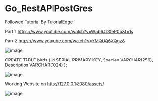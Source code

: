 # Go_RestAPIPostGres
Followed Tutorial By TutorialEdge

Part 1
https://www.youtube.com/watch?v=W5b64DXeP0o&t=1s

Part 2
https://www.youtube.com/watch?v=YMQUQ6XQgz8

![image](https://user-images.githubusercontent.com/62270254/114478854-37b2d580-9bcd-11eb-8c01-1e73e092bbbe.png)

CREATE TABLE birds (
  id SERIAL PRIMARY KEY,
  Species VARCHAR(256),
  Description VARCHAR(1024)
);

![image](https://user-images.githubusercontent.com/62270254/114478911-5618d100-9bcd-11eb-9005-daddc430768d.png)

Working Website on http://127.0.0.1:8080/assets/

![image](https://user-images.githubusercontent.com/62270254/114479048-a2fca780-9bcd-11eb-8ef5-9cd884c5b6dc.png)
